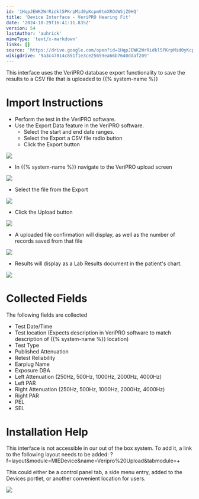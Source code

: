 ```yaml
---
id: '1HqpJEWK2WrRidkl5PKrpMid0yKcpm0tmXROdW5jZ0HQ'
title: 'Device Interface - VeriPRO Hearing Fit'
date: '2024-10-29T16:41:11.835Z'
version: 54
lastAuthor: 'auhrick'
mimeType: 'text/x-markdown'
links: []
source: 'https://drive.google.com/open?id=1HqpJEWK2WrRidkl5PKrpMid0yKcpm0tmXROdW5jZ0HQ'
wikigdrive: '9a3c47814c851f1e3ce25659ea66b7640ddaf209'
---
```

This interface uses the VeriPRO database export functionality to save the results to a CSV file that is uploaded to {{% system-name %}}

# Import Instructions

* Perform the test in the VeriPRO software.
* Use the Export Data feature in the VeriPRO software.
    * Select the start and end date ranges.
    * Select the Export a CSV file radio button
    * Click the Export button

![](../device-interface-veripro-hearing-fit.assets/13a397fb6476f79b653eaf64d33e412a.png)

* In {{% system-name %}} navigate to the VeriPRO upload screen

![](../device-interface-veripro-hearing-fit.assets/9f8df0726739874a5d221306a57b6442.png)

* Select the file from the Export

![](../device-interface-veripro-hearing-fit.assets/04cd91cb973b3c108186ebee702dc636.png)

* Click the Upload button

![](../device-interface-veripro-hearing-fit.assets/2cb0603d9c32b6759b77d78ced6d9fca.png)

* A uploaded file confirmation will display, as well as the number of records saved from that file

![](../device-interface-veripro-hearing-fit.assets/6a7beed45da683b7613de83f575b5a4f.png)

* Results will display as a Lab Results document in the patient's chart.

![](../device-interface-veripro-hearing-fit.assets/8cf29dde3cd89f5f507dbf2969197779.png)

# Collected Fields

The following fields are collected

* Test Date/Time
* Test location (Expects description in VeriPRO software to match description of {{% system-name %}} location)
* Test Type
* Published Attenuation
* Retest Reliability
* Earplug Name
* Exposure DBA
* Left Attenuation (250Hz, 500Hz, 1000Hz, 2000Hz, 4000Hz)
* Left PAR
* Right Attenuation (250Hz, 500Hz, 1000Hz, 2000Hz, 4000Hz)
* Right PAR
* PEL
* SEL

# Installation Help

This interface is not accessible in our out of the box system.  To add it, a link to the following layout needs to be added: ?f=layout&module=MIEDevice&name=Veripro%20Upload&tabmodule=+

This could either be a control panel tab, a side menu entry, added to the Devices portlet, or another convenient location for users.

![](../device-interface-veripro-hearing-fit.assets/5e62feac90a584fe4d592c47c6c358be.png)
